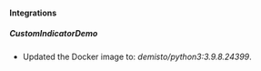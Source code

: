 #### Integrations
##### CustomIndicatorDemo
- Updated the Docker image to: *demisto/python3:3.9.8.24399*.
